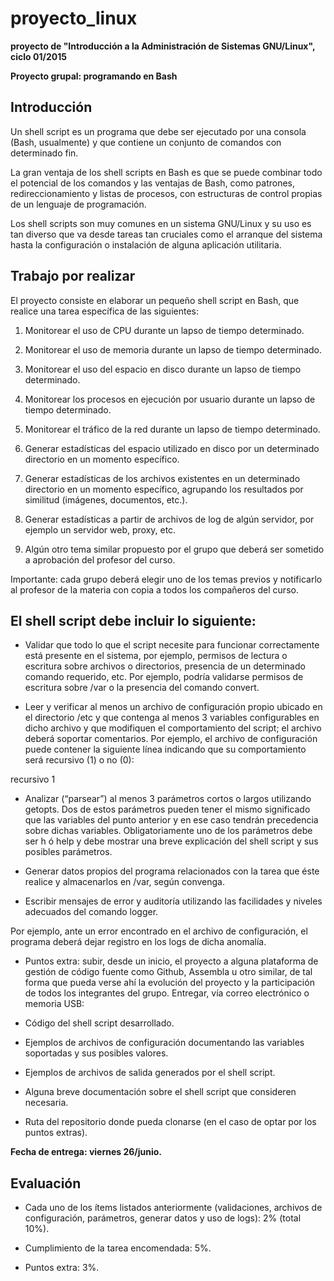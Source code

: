 # proyecto_linux
**proyecto de "Introducción a la Administración de Sistemas GNU/Linux", ciclo 01/2015**

**Proyecto grupal: programando en Bash**

Introducción
------------

Un shell script es un programa que debe ser ejecutado por una consola (Bash,
usualmente) y que contiene un conjunto de comandos con determinado fin.

La gran ventaja de los shell scripts en Bash es que se puede combinar todo el
potencial de los comandos y las ventajas de Bash, como patrones,
redireccionamiento y listas de procesos, con estructuras de control propias 
de un lenguaje de programación. 

Los shell scripts son muy comunes en un sistema GNU/Linux y su uso es tan
diverso que va desde tareas tan cruciales como el arranque del sistema hasta
la configuración o instalación de alguna aplicación utilitaria.

Trabajo por realizar
--------------------

El proyecto consiste en elaborar un pequeño shell script en Bash, que realice
una tarea específica de las siguientes:

1. Monitorear el uso de CPU durante un lapso de tiempo determinado.

2. Monitorear el uso de memoria durante un lapso de tiempo determinado.

3. Monitorear el uso del espacio en disco durante un lapso de tiempo
determinado.

4. Monitorear los procesos en ejecución por usuario durante un lapso de
tiempo determinado.

5. Monitorear el tráfico de la red durante un lapso de tiempo determinado.

6. Generar estadísticas del espacio utilizado en disco por un determinado
directorio en un momento específico.

7. Generar estadísticas de los archivos existentes en un determinado
directorio en un momento específico, agrupando los resultados por similitud
(imágenes, documentos, etc.).

8. Generar estadísticas a partir de archivos de log de algún servidor, por
ejemplo un servidor web, proxy, etc.

9. Algún otro tema similar propuesto por el grupo que deberá ser sometido a
aprobación del profesor del curso.

Importante: cada grupo deberá elegir uno de los temas previos y notificarlo al
profesor de la materia con copia a todos los compañeros del curso.

El shell script debe incluir lo siguiente:
------------------------------------------

- Validar que todo lo que el script necesite para funcionar correctamente está
presente en el sistema, por ejemplo, permisos de lectura o escritura sobre
archivos o directorios, presencia de un determinado comando requerido,
etc. Por ejemplo, podría validarse permisos de escritura sobre /var o la
presencia del comando convert.

- Leer y verificar al menos un archivo de configuración propio ubicado en el
directorio /etc y que contenga al menos 3 variables configurables en dicho
archivo y que modifiquen el comportamiento del script; el archivo deberá
soportar comentarios. Por ejemplo, el archivo de configuración puede
contener la siguiente línea indicando que su comportamiento será recursivo
(1) o no (0):

recursivo 1

- Analizar (“parsear”) al menos 3 parámetros cortos o largos utilizando
getopts. Dos de estos parámetros pueden tener el mismo significado que las
variables del punto anterior y en ese caso tendrán precedencia sobre dichas
variables. Obligatoriamente uno de los parámetros debe ser ­h ó ­­help y
debe mostrar una breve explicación del shell script y sus posibles
parámetros.

- Generar datos propios del programa relacionados con la tarea que éste
realice y almacenarlos en /var, según convenga.

- Escribir mensajes de error y auditoría utilizando las facilidades y niveles
adecuados del comando logger.

Por ejemplo, ante un error encontrado en el archivo de configuración, el
programa deberá dejar registro en los logs de dicha anomalía.

- Puntos extra: subir, desde un inicio, el proyecto a alguna plataforma de
gestión de código fuente como Github, Assembla u otro similar, de tal forma
que pueda verse ahí la evolución del proyecto y la participación de todos
los integrantes del grupo. Entregar, vía correo electrónico o memoria USB:

- Código del shell script desarrollado.

- Ejemplos de archivos de configuración documentando las variables soportadas
y sus posibles valores.

- Ejemplos de archivos de salida generados por el shell script.

- Alguna breve documentación sobre el shell script que consideren necesaria.

- Ruta del repositorio donde pueda clonarse (en el caso de optar por los
puntos extras).

**Fecha de entrega: viernes 26/junio.**

Evaluación
----------

- Cada uno de los ítems listados anteriormente (validaciones, archivos de
configuración, parámetros, generar datos y uso de logs): 2% (total 10%).

- Cumplimiento de la tarea encomendada: 5%.

- Puntos extra: 3%.

